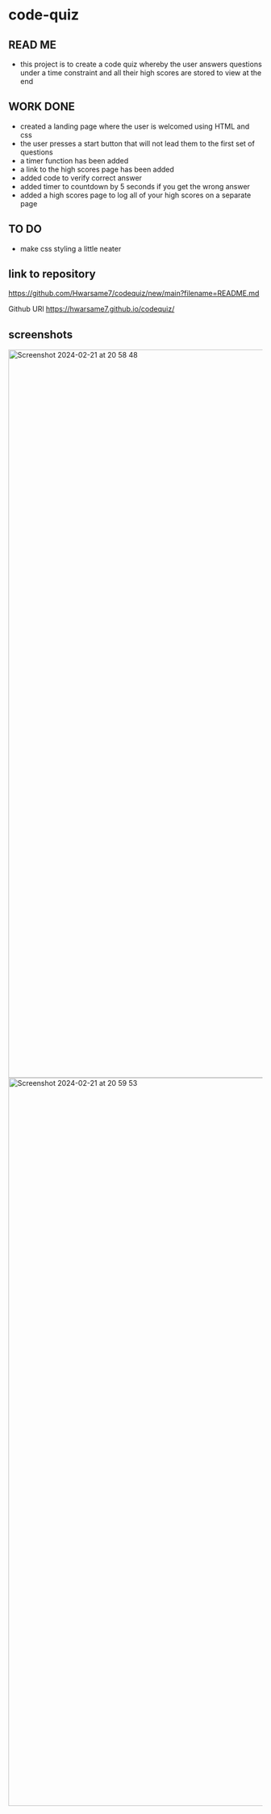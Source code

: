 # code-quiz

## READ ME

- this project is to create a code quiz whereby the user answers questions under a time constraint and all their high scores are stored to view at the end

## WORK DONE

- created a landing page where the user is welcomed using HTML and css
- the user presses a start button that will not lead them to the first set of questions
- a timer function has been added
- a link to the high scores page has been added
- added code to verify correct answer
- added timer to countdown by 5 seconds if you get the wrong answer
- added a high scores page to log all of your high scores on a separate page

## TO DO

- make css styling a little neater

## link to repository
https://github.com/Hwarsame7/codequiz/new/main?filename=README.md

Github URl
https://hwarsame7.github.io/codequiz/


## screenshots

<img width="1440" alt="Screenshot 2024-02-21 at 20 58 48" src="https://github.com/Hwarsame7/codequiz/assets/146027409/e3bbdb8d-7176-4c6d-b448-4a49cabac0f4">


<img width="1440" alt="Screenshot 2024-02-21 at 20 59 53" src="https://github.com/Hwarsame7/codequiz/assets/146027409/17c88f36-ae14-4ecd-9f94-16df7cc9b0ef">


